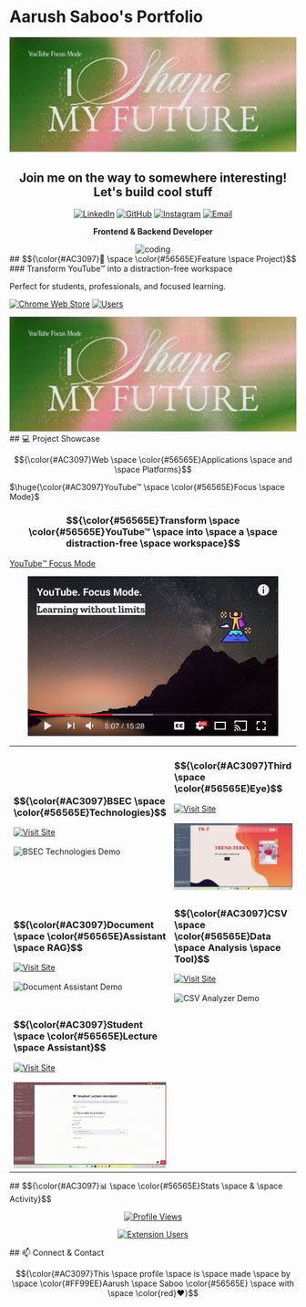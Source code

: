 # Aarush Saboo's Portfolio

<div align="center">

![profile-banner](https://raw.githubusercontent.com/aarushsaboo/aarushsaboo/main/assets/marquee.png)

<h2>Join me on the way to somewhere interesting! Let's build cool stuff</h2>

[![LinkedIn](https://img.shields.io/badge/LinkedIn-0077B5?style=for-the-badge&logo=linkedin&logoColor=white)](https://www.linkedin.com/in/aarush-saboo-110190253/)
[![GitHub](https://img.shields.io/badge/GitHub-100000?style=for-the-badge&logo=github&logoColor=white)](https://github.com/aarushsaboo)
[![Instagram](https://img.shields.io/badge/Instagram-E4405F?style=for-the-badge&logo=instagram&logoColor=white)](https://www.instagram.com/aarushizbored/)
[![Email](https://img.shields.io/badge/Gmail-D14836?style=for-the-badge&logo=gmail&logoColor=white)](mailto:aarush.saboo@gmail.com)

**Frontend & Backend Developer**

<img src="https://raw.githubusercontent.com/aarushsaboo/aarushsaboo/main/assets/coding-gif.gif" alt="coding" style="width: 500px;">
</div>
## $${\color{#AC3097}🎯 \space \color{#56565E}Feature \space Project}$$
### Transform YouTube™ into a distraction-free workspace

Perfect for students, professionals, and focused learning.

[![Chrome Web Store](https://img.shields.io/badge/Chrome_Web_Store-Available-4285F4?style=for-the-badge&logo=googlechrome&logoColor=white)](https://chromewebstore.google.com/detail/fgdbgpogmjcfhbifhhongdeidnnmnadb)
[![Users](https://img.shields.io/badge/Users-40+-4285F4?style=for-the-badge)](https://chromewebstore.google.com/detail/fgdbgpogmjcfhbifhhongdeidnnmnadb)

<img src="https://raw.githubusercontent.com/aarushsaboo/aarushsaboo/main/assets/marquee.png" alt="YouTube Focus Mode" style="width: 600px;">
## 💻 Project Showcase

$${\color{#AC3097}Web \space \color{#56565E}Applications \space and \space Platforms}$$

$\huge{\color{#AC3097}YouTube™ \space \color{#56565E}Focus \space Mode}$

### $${\color{#56565E}Transform \space \color{#56565E}YouTube™ \space into \space a \space distraction-free \space workspace}$$

[YouTube™ Focus Mode](https://chromewebstore.google.com/detail/fgdbgpogmjcfhbifhhongdeidnnmnadb?utm_source=item-share-cb)

<div align="center">
  <a href="https://chromewebstore.google.com/detail/fgdbgpogmjcfhbifhhongdeidnnmnadb?utm_source=item-share-cb">
    <img src="https://raw.githubusercontent.com/aarushsaboo/aarushsaboo/main/assets/promo.png" alt="YouTube Focus Mode Chrome Extension" width="440" height="280">
  </a>
</div>

<table>
  <tr>
    <td width="50%">
      <h3>$${\color{#AC3097}BSEC \space \color{#56565E}Technologies}$$</h3>
      <a href="https://bsec-technologies.vercel.app/platforms">
        <img src="https://img.shields.io/badge/Visit_Site-BSEC_Technologies-blue?style=for-the-badge" alt="Visit Site">
      </a>
      <br><br>
      <img src="https://raw.githubusercontent.com/aarushsaboo/aarushsaboo/main/assets/GIFBSEC.gif" alt="BSEC Technologies Demo" width="100%">
    </td>
    <td width="50%">
      <h3>$${\color{#AC3097}Third \space \color{#56565E}Eye}$$</h3>
      <a href="https://third-eye-dun.vercel.app/">
        <img src="https://img.shields.io/badge/Visit_Site-Third_Eye-purple?style=for-the-badge" alt="Visit Site">
      </a>
      <br><br>
      <img src="https://raw.githubusercontent.com/aarushsaboo/aarushsaboo/main/assets/GIFTHIRDEYE.gif" alt="Third Eye Demo" width="100%">
    </td>
  </tr>
  <tr>
    <td width="50%">
      <h3>$${\color{#AC3097}Document \space \color{#56565E}Assistant \space RAG}$$</h3>
      <a href="https://aarushsaboo-document-assistant-rag-srcmain-3bgukd.streamlit.app/">
        <img src="https://img.shields.io/badge/Visit_Site-Document_Assistant-green?style=for-the-badge" alt="Visit Site">
      </a>
      <br><br>
      <img src="https://raw.githubusercontent.com/aarushsaboo/aarushsaboo/main/assets/GIFRAG.gif" alt="Document Assistant Demo" width="100%">
    </td>
    <td width="50%">
      <h3>$${\color{#AC3097}CSV \space \color{#56565E}Data \space Analysis \space Tool}$$</h3>
      <a href="https://aarush-csv-data-analysis.streamlit.app/">
        <img src="https://img.shields.io/badge/Visit_Site-CSV_Analyzer-orange?style=for-the-badge" alt="Visit Site">
      </a>
      <br><br>
      <img src="https://raw.githubusercontent.com/aarushsaboo/aarushsaboo/main/assets/GIFCSVDATANALYSIS.gif" alt="CSV Analyzer Demo" width="100%">
    </td>
  </tr>
  
  <tr>
  <td width="50%">
      <h3>$${\color{#AC3097}Student \space \color{#56565E}Lecture \space Assistant}$$</h3>
      <a href="https://st-text-audio-converter-fbj2ievpxwf6cr968dahbf.streamlit.app/">
        <img src="https://img.shields.io/badge/Visit_Site-Lecture_Assistant-red?style=for-the-badge" alt="Visit Site">
      </a>
      <br><br>
      <img src="https://raw.githubusercontent.com/aarushsaboo/aarushsaboo/main/assets/GIFSTUDENTLECTUREASST.gif" alt="Student Lecture Assistant" width="100%">
    </td>
    </tr>
</table>
## $${\color{#AC3097}📊 \space \color{#56565E}Stats \space & \space Activity}$$

<div align="center">

[![Profile Views](https://komarev.com/ghpvc/?username=aarushsaboo&color=brightgreen&style=for-the-badge)](https://github.com/aarushsaboo)

[![Extension Users](https://img.shields.io/badge/Extension_Users-40+-4285F4?style=for-the-badge&logo=googlechrome&logoColor=white)](https://chromewebstore.google.com/detail/fgdbgpogmjcfhbifhhongdeidnnmnadb)

</div>
## 📫 Connect & Contact

$${\color{#AC3097}This \space profile \space is \space made \space by \space \color{#FF99EE}Aarush \space Saboo \color{#56565E} \space with \space \color{red}❤️}$$